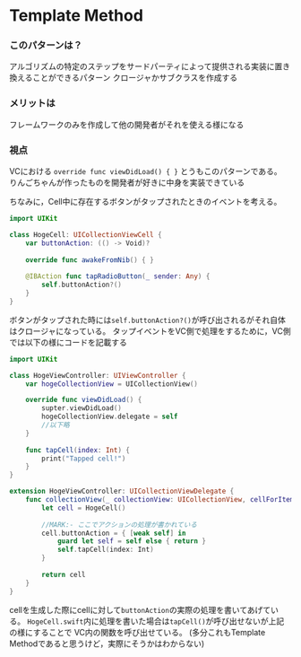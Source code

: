 #  Template Method

### このパターンは？

アルゴリズムの特定のステップをサードパーティによって提供される実装に置き換えることができるパターン
クロージャかサブクラスを作成する

### メリットは

フレームワークのみを作成して他の開発者がそれを使える様になる


### 視点

VCにおける
`override func viewDidLoad() { }`
とうもこのパターンである。
りんごちゃんが作ったものを開発者が好きに中身を実装できている


ちなみに，Cell中に存在するボタンがタップされたときのイベントを考える。

```Swift:hogeCell.swift
import UIKit

class HogeCell: UICollectionViewCell {
    var buttonAction: (() -> Void)?
    
    override func awakeFromNib() { }
    
    @IBAction func tapRadioButton(_ sender: Any) {
        self.buttonAction?()
    }
}
```

ボタンがタップされた時には`self.buttonAction?()`が呼び出されるがそれ自体はクロージャになっている。
タップイベントをVC側で処理をするために，VC側では以下の様にコードを記載する


```Swift:hogeVC.swift
import UIKit

class HogeViewController: UIViewController {
    var hogeCollectionView = UICollectionView()

    override func viewDidLoad() { 
        supter.viewDidLoad()
        hogeCollectionView.delegate = self
        //以下略
    }
    
    func tapCell(index: Int) {
        print("Tapped cell!")
    }
}

extension HogeViewController: UICollectionViewDelegate {
    func collectionView(_ collectionView: UICollectionView, cellForItemAt indexPath: IndexPath) -> UICollectionViewCell {
        let cell = HogeCell()
        
        //MARK:- ここでアクションの処理が書かれている
        cell.buttonAction = { [weak self] in
            guard let self = self else { return }
            self.tapCell(index: Int)
        }   
    
        return cell
    }
}
```

cellを生成した際にcellに対して`buttonAction`の実際の処理を書いてあげている。
`HogeCell.swift`内に処理を書いた場合は`tapCell()`が呼び出せないが上記の様にすることで
VC内の関数を呼び出せている。
(多分これもTemplate Methodであると思うけど，実際にそうかはわからない)
